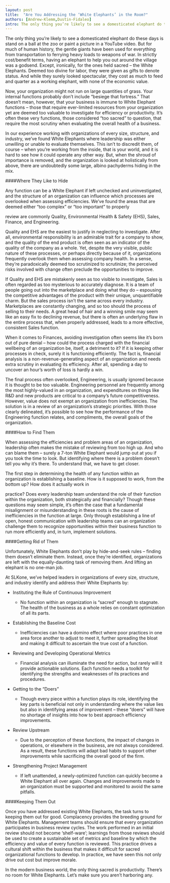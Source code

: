 ```yaml
---
layout: post
title:  "Are You Addressing the ‘White Elephants’ in the Room?"
authors: [Andrew-Klemm,Dustin-Fidaleo]
intro: The only thing you’re likely to see a domesticated elephant do these days is stand on a ball at the zoo or paint a picture in a YouTube video. But for much of human history, the gentle giants have been used for everything from transportation to ferrying heavy loads to weapons of war. In strictly cost/benefit terms, having an elephant to help you out around the village was a godsend. Except, ironically, for the ones held sacred – the White Elephants. Deemed too divine for labor, they were given as gifts to denote status. And while they surely looked spectacular, they cost as much to feed and quarter as a working elephant, with none of the economic value. 
---
```


The only thing you’re likely to see a domesticated elephant do these days is stand on a ball at the zoo or paint a picture in a YouTube video. But for much of human history, the gentle giants have been used for everything from transportation to ferrying heavy loads to weapons of war. In strictly cost/benefit terms, having an elephant to help you out around the village was a godsend. Except, ironically, for the ones held sacred – the White Elephants. Deemed too divine for labor, they were given as gifts to denote status. And while they surely looked spectacular, they cost as much to feed and quarter as a working elephant, with none of the economic value.

Now, your organization might not run on large quantities of grass. Your internal functions probably don’t include “besiege that fortress.” That doesn’t mean, however, that your business is immune to White Elephant functions – those that require ever-limited resources from your organization yet are deemed too valuable to investigate for efficiency or productivity. It’s often these very functions, those considered “too sacred” to question, that require the most scrutiny when evaluating the overall health of a business.

In our experience working with organizations of every size, structure, and industry, we’ve found White Elephants where leadership was either unwilling or unable to evaluate themselves. This isn’t to discredit them, of course – when you’re working from the inside, that is your world, and it is hard to see how it could operate any other way. But, when the shroud of importance is removed, and the organization is looked at holistically from above, there are undoubtedly some large, albino pachyderms hiding in the mix.

####Where They Like to Hide

Any function can be a White Elephant if left unchecked and uninvestigated, and the structure of an organization can influence which processes are overlooked when assessing efficiencies. We’ve found the areas that are deemed either “too complex” or “too important” to properly

review are commonly Quality, Environmental Health & Safety (EHS), Sales, Finance, and Engineering.

Quality and EHS are the easiest to justify in neglecting to investigate. After all, environmental responsibility is an admirable trait for a company to show, and the quality of the end product is often seen as an indicator of the quality of the company as a whole. Yet, despite the very visible, public nature of these processes, or perhaps directly because of it, organizations frequently overlook them when assessing company health. In a sense, they’re paradoxically deemed too scrutinized to scrutinize; the perceived risks involved with change often preclude the opportunities to improve.

If Quality and EHS are mistakenly seen as too visible to investigate, Sales is often regarded as too mysterious to accurately diagnose. It is a team of people going out into the marketplace and doing what they do – espousing the competitive advantages of the product with their unique, unquantifiable charm. But the sales process isn’t the same across every industry. Marketplaces are constantly changing, and so too should the process of selling to their needs. A great head of hair and a winning smile may seem like an easy fix to declining revenue, but there is often an underlying flaw in the entire process that, when properly addressed, leads to a more effective, consistent Sales function.

When it comes to Finances, avoiding investigation often seems like it’s born out of pure denial – how could the process charged with the financial wellbeing of an organization be, itself, a detriment to it? If it is keeping other processes in check, surely it is functioning efficiently. The fact is, financial analysis is a non-revenue-generating aspect of an organization and needs extra scrutiny in evaluating its efficiency. After all, spending a day to uncover an hour’s worth of loss is hardly a win.

The final process often overlooked, Engineering, is usually ignored because it is thought to be too valuable. Engineering personnel are frequently among the most highly-valued in an organization, and expenditures on things like R&D and new products are critical to a company’s future competitiveness. However, value does not exempt an organization from inefficiencies. The solution is in a review of an organization’s strategic priorities. With those clearly delineated, it’s possible to see how the performance of the Engineering function relates, and compliments, the overall goals of the organization.

####How to Find Them

When assessing the efficiencies and problem areas of an organization, leadership often makes the mistake of reviewing from too high up. And who can blame them – surely a 7-ton White Elephant would jump out at you if you took the time to look. But identifying where there is a problem doesn’t tell you why it’s there. To understand that, we have to get closer.

The first step in determining the health of any function within an organization is establishing a baseline. How is it supposed to work, from the bottom up? How does it actually work in

practice? Does every leadership team understand the role of their function within the organization, both strategically and financially? Though these questions may seem simple, it’s often the case that a fundamental misalignment or misunderstanding in these roots is the cause of inefficiencies in the function at large. Only through establishing a line of open, honest communication with leadership teams can an organization challenge them to recognize opportunities within their business function to run more efficiently and, in turn, implement solutions.

####Getting Rid of Them

Unfortunately, White Elephants don’t play by hide-and-seek rules – finding them doesn’t eliminate them. Instead, once they’re identified, organizations are left with the equally-daunting task of removing them. And lifting an elephant is no one-man job.

At SLKone, we’ve helped leaders in organizations of every size, structure, and industry identify and address their White Elephants by:

- Instituting the Rule of Continuous Improvement
	- No function within an organization is “sacred” enough to stagnate. The health of the business as a whole relies on constant optimization of all its parts.
- Establishing the Baseline Cost
	- Inefficiencies can have a domino effect where poor practices in one area force another to adjust to meet it, further spreading the bloat and making it difficult to ascertain the true cost of a function.
- Reviewing and Developing Operational Metrics
	- Financial analysis can illuminate the need for action, but rarely will it provide actionable solutions. Each function needs a toolkit for identifying the strengths and weaknesses of its practices and procedures.

- Getting to the “Doers”
	- Though every piece within a function plays its role, identifying the key parts is beneficial not only in understanding where the value lies but also in identifying areas of improvement – these “doers” will have no shortage of insights into how to best approach efficiency improvements.
- Review Upstream
	- Due to the perception of these functions, the impact of changes in operations, or elsewhere in the business, are not always considered. As a result, these functions will adapt bad habits to support other improvements while sacrificing the overall good of the firm.

- Strengthening Project Management
	- If left unattended, a newly-optimized function can quickly become a White Elephant all over again. Changes and improvements made to an organization must be supported and monitored to avoid the same pitfalls.

####Keeping Them Out

Once you have addressed existing White Elephants, the task turns to keeping them out for good. Complacency provides the breeding ground for White Elephants. Management teams should ensure that every organization participates in business review cycles. The work performed in an initial review should not become ‘shelf-ware’; learnings from those reviews should be used to create a sustainable set of metrics and baseline by which the efficiency and value of every function is reviewed. This practice drives a cultural shift within the business that makes it difficult for sacred organizational functions to develop. In practice, we have seen this not only drive out cost but improve morale.

In the modern business world, the only thing sacred is productivity. There’s no room for White Elephants. Let’s make sure you aren’t harboring any.